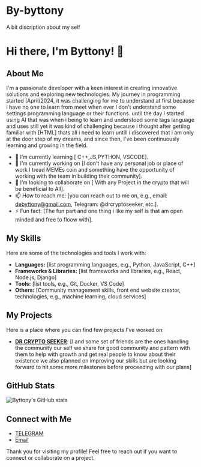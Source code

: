 # By-byttony
A bit discription about my self 
# Hi there, I'm Byttony! 👋

## About Me
I'm a passionate developer with a keen interest in creating innovative solutions and exploring new technologies. My journey in programming started [April/2024, it was challenging for me to understand at first because i have no one to learn from meet when ever I don't understand some settings programming language or their functions. until the day i started using AI that was when i being to learn and understood some tags language and uses still yet it was kind of challenging because i thought after getting familiar with [HTML] thats all i need to learn untill i discovered that i am only at the door step of my dreams, and since then, I've been continuously learning and growing in the field.

- 🌱 I’m currently learning [ C++,JS,PYTHON, VSCODE].
- 🔭 I’m currently working on [I don't have any personal job or place of work I tread MEMEs coin and something have the opportunity of working with the team in building their community].
- 👯 I’m looking to collaborate on [ With any Project in the crypto that will be beneficial to All].
- 📫 How to reach me: [you can reach out to me on, e.g., email: debyttony@gmail.com, Telegram: @drcryptoseeker, etc.].
- ⚡ Fun fact: [The fun part and one thing i like my self is that am open minded and free to floow with].

## My Skills
Here are some of the technologies and tools I work with:

- **Languages:** [list programming languages, e.g., Python, JavaScript, C++]
- **Frameworks & Libraries:** [list frameworks and libraries, e.g., React, Node.js, Django]
- **Tools:** [list tools, e.g., Git, Docker, VS Code]
- **Others:** [Community management skills, front end website creator, technologies, e.g., machine learning, cloud services]

## My Projects
Here is a place where you can find few projects I've worked on:

- **[ DR CRYPTO SEEKER](https://t.me/Dr_cryptoseeker)**: [I and some set of friends are the ones handling the community our self we share for good community and pattern with them to help with growth and get real people to know about their existence we also planned on improving our skills but are looking forward to hit some more milestones before proceeding with our plans]

## GitHub Stats
![Byttony's GitHub stats](https://github-readme-stats.vercel.app/api?username=byttony&show_icons=true&theme=radical)

## Connect with Me
- [ TELEGRAM ](@Dr_crypto_seeker)
- [Email]( debyttony@gmail.com)

Thank you for visiting my profile! Feel free to reach out if you want to connect or collaborate on a project.
